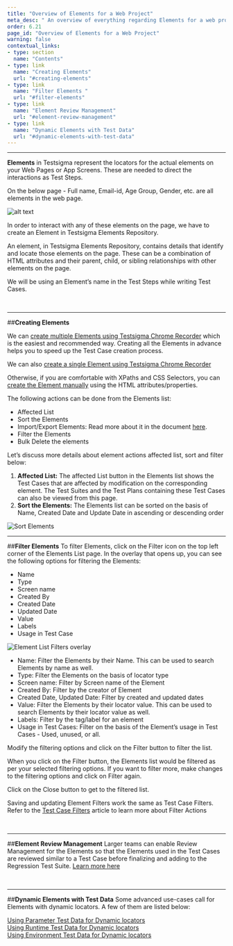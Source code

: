 ```yaml
---
title: "Overview of Elements for a Web Project"
meta_desc: " An overview of everything regarding Elements for a web project in Testsigma."
order: 6.21
page_id: "Overview of Elements for a Web Project"
warning: false
contextual_links:
- type: section
  name: "Contents"
- type: link
  name: "Creating Elements"
  url: "#creating-elements"
- type: link
  name: "Filter Elements "
  url: "#filter-elements"
- type: link
  name: "Element Review Management"
  url: "#element-review-management"
- type: link
  name: "Dynamic Elements with Test Data"
  url: "#dynamic-elements-with-test-data"
---
```


---

**Elements** in Testsigma represent the locators for the actual elements on your Web Pages or App Screens. These are needed to direct the interactions as Test Steps.

On the below page - Full name, Email-id, Age Group, Gender, etc. are all elements in the web page.

![alt text](https://docs.testsigma.com/images/web-apps/sample-elements.png)

In order to interact with any of these elements on the page, we have to create an Element in Testsigma Elements Repository.

An element, in Testsigma Elements Repository, contains details that identify and locate those elements on the page. These can be a combination of HTML attributes and their parent, child, or sibling relationships with other elements on the page.

We will be using an Element’s name in the Test Steps while writing Test Cases.

<br>

---
##**Creating Elements**

We can [create multiple Elements using Testsigma Chrome Recorder](https://testsigma.com/docs/elements/web-apps/record-multiple-elements/) which is the easiest and recommended way. Creating all the Elements in advance helps you to speed up the Test Case creation process.

We can also [create a single Element using Testsigma Chrome Recorder](https://testsigma.com/docs/elements/web-apps/capture-single-element/)

Otherwise, if you are comfortable with XPaths and CSS Selectors, you can [create the Element manually](https://testsigma.com/docs/elements/web-apps/create-manually/) using the HTML attributes/properties.


The following actions can be done from the Elements list:
* Affected List
* Sort the Elements 
* Import/Export Elements: Read more about it in the document [here](https://testsigma.com/docs/elements/import-export/).
* Filter the Elements
* Bulk Delete the elements

Let’s discuss more details about element actions affected list, sort and filter below:
1. **Affected List:** The affected List button in the Elements list shows the Test Cases that are affected by modification on the corresponding element.
The Test Suites and the Test Plans containing these Test Cases can also be viewed from this page.
2. **Sort the Elements:** The Elements list can be sorted on the basis of Name, Created Date and Update Date in ascending or descending order

![Sort Elements](https://docs.testsigma.com/images/web-apps/elements-sort.png)

---
##**Filter Elements** 
To filter Elements, click on the Filter icon on the top left corner of the Elements List page. In the overlay that opens up, you can see the following options for filtering the Elements:

* Name
* Type
* Screen name
* Created By
* Created Date
* Updated Date
* Value
* Labels
* Usage in Test Case

![Element List Filters overlay](https://docs.testsigma.com/images/web-apps/element-list-filters-unfiltered.png)

* Name: Filter the Elements by their Name. This can be used to search Elements by name as well.
* Type: Filter the Elements on the basis of locator type
* Screen name: Filter by Screen name of the Element
* Created By: Filter by the creator of Element
* Created Date, Updated Date: Filter by created and updated dates
* Value: Filter the Elements by their locator value. This can be used to search Elements by their locator value as well.
* Labels: Filter by the tag/label for an element
* Usage in Test Cases: Filter on the basis of the Element’s usage in Test Cases - Used, unused, or all.

Modify the filtering options and click on the Filter button to filter the list. 

When you click on the Filter button, the Elements list would be filtered as per your selected filtering options. If you want to filter more, make changes to the filtering options and click on Filter again.

Click on the Close button to get to the filtered list.

Saving and updating Element Filters work the same as Test Case Filters. Refer to the [Test Case Filters](https://testsigma.com/docs/test-cases/manage/filters/) article to learn more about Filter Actions

<br>

---
##**Element Review Management**
Larger teams can enable Review Management for the Elements so that the Elements used in the Test Cases are reviewed similar to a Test Case before finalizing and adding to the Regression Test Suite. [Learn more here](https://testsigma.com/docs/collaboration/elements-review-management/)

<br>

---
##**Dynamic Elements with Test Data**
Some advanced use-cases call for Elements with dynamic locators. A few of them are listed below:

[Using Parameter Test Data for Dynamic locators](https://testsigma.com/docs/elements/dynamic-elements/with-parameter-test-data/)<br>
[Using Runtime Test Data for Dynamic locators](https://testsigma.com/docs/elements/dynamic-elements/with-runtime-test-data/)<br>
[Using Environment Test Data for Dynamic locators](https://testsigma.com/docs/elements/dynamic-elements/with-environment-data/)<br>




